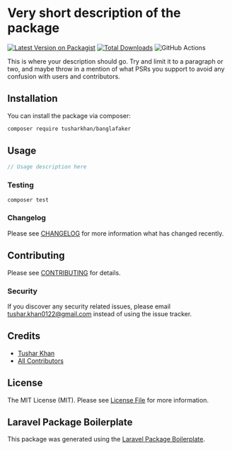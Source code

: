 # Very short description of the package

[![Latest Version on Packagist](https://img.shields.io/packagist/v/tusharkhan/banglafaker.svg?style=flat-square)](https://packagist.org/packages/tusharkhan/banglafaker)
[![Total Downloads](https://img.shields.io/packagist/dt/tusharkhan/banglafaker.svg?style=flat-square)](https://packagist.org/packages/tusharkhan/banglafaker)
![GitHub Actions](https://github.com/tusharkhan/banglafaker/actions/workflows/main.yml/badge.svg)

This is where your description should go. Try and limit it to a paragraph or two, and maybe throw in a mention of what PSRs you support to avoid any confusion with users and contributors.

## Installation

You can install the package via composer:

```bash
composer require tusharkhan/banglafaker
```

## Usage

```php
// Usage description here
```

### Testing

```bash
composer test
```

### Changelog

Please see [CHANGELOG](CHANGELOG.md) for more information what has changed recently.

## Contributing

Please see [CONTRIBUTING](CONTRIBUTING.md) for details.

### Security

If you discover any security related issues, please email tushar.khan0122@gmail.com instead of using the issue tracker.

## Credits

-   [Tushar Khan](https://github.com/tusharkhan)
-   [All Contributors](../../contributors)

## License

The MIT License (MIT). Please see [License File](LICENSE.md) for more information.

## Laravel Package Boilerplate

This package was generated using the [Laravel Package Boilerplate](https://laravelpackageboilerplate.com).
